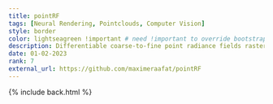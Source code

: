 ```yaml
---
title: pointRF
tags: [Neural Rendering, Pointclouds, Computer Vision]
style: border
color: lightseagreen !important # need !important to override bootstrap class
description: Differentiable coarse-to-fine point radiance fields rasteriser for novel view synthesis
date: 01-02-2023
rank: 7
external_url: https://github.com/maximeraafat/pointRF
---
```


{% include back.html %}
